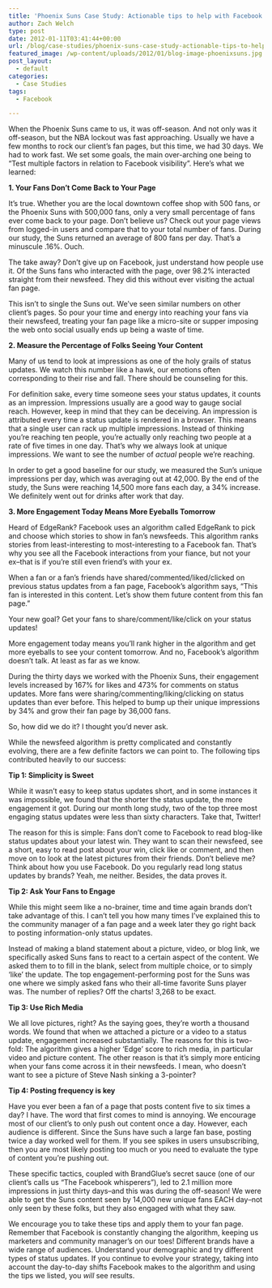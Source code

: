 ```yaml
---
title: 'Phoenix Suns Case Study: Actionable tips to help with Facebook engagement'
author: Zach Welch
type: post
date: 2012-01-11T03:41:44+00:00
url: /blog/case-studies/phoenix-suns-case-study-actionable-tips-to-help-with-facebook-engagement
featured_image: /wp-content/uploads/2012/01/blog-image-phoenixsuns.jpg
post_layout:
  - default
categories:
  - Case Studies
tags:
  - Facebook

---
```

When the Phoenix Suns came to us, it was off-season. And not only was it off-season, but the NBA lockout was fast approaching. Usually we have a few months to rock our client’s fan pages, but this time, we had 30 days. We had to work fast. We set some goals, the main over-arching one being to “Test multiple factors in relation to Facebook visibility”. Here’s what we learned:

**1. Your Fans Don’t Come Back to Your Page**

It’s true. Whether you are the local downtown coffee shop with 500 fans, or the Phoenix Suns with 500,000 fans, only a very small percentage of fans ever come back to your page. Don’t believe us? Check out your page views from logged-in users and compare that to your total number of fans. During our study, the Suns returned an average of 800 fans per day. That’s a minuscule .16%. Ouch.

The take away? Don’t give up on Facebook, just understand how people use it. Of the Suns fans who interacted with the page, over 98.2% interacted straight from their newsfeed. They did this without ever visiting the actual fan page.

This isn’t to single the Suns out. We’ve seen similar numbers on other client’s pages. So pour your time and energy into reaching your fans via their newsfeed, treating your fan page like a micro-site or supper imposing the web onto social usually ends up being a waste of time.

**2. Measure the Percentage of Folks Seeing Your Content**

Many of us tend to look at impressions as one of the holy grails of status updates. We watch this number like a hawk, our emotions often corresponding to their rise and fall. There should be counseling for this.

For definition sake, every time someone sees your status updates, it counts as an impression. Impressions usually are a good way to gauge social reach. However, keep in mind that they can be deceiving. An impression is attributed every time a status update is rendered in a browser. This means that a single user can rack up multiple impressions. Instead of thinking you’re reaching ten people, you’re actually only reaching two people at a rate of five times in one day. That’s why we always look at unique impressions. We want to see the number of _actual_ people we’re reaching.

In order to get a good baseline for our study, we measured the Sun’s unique impressions per day, which was averaging out at 42,000. By the end of the study, the Suns were reaching 14,500 more fans each day, a 34% increase. We definitely went out for drinks after work that day.

**3. More Engagement Today Means More Eyeballs Tomorrow**

Heard of EdgeRank? Facebook uses an algorithm called EdgeRank to pick and choose which stories to show in fan’s newsfeeds. This algorithm ranks stories from least-interesting to most-interesting to a Facebook fan. That’s why you see all the Facebook interactions from your fiance, but not your ex&#8211;that is if you’re still even friend’s with your ex.

When a fan or a fan’s friends have shared/commented/liked/clicked on previous status updates from a fan page, Facebook’s algorithm says, “This fan is interested in this content. Let’s show them future content from this fan page.”

Your new goal? Get your fans to share/comment/like/click on your status updates!

More engagement today means you’ll rank higher in the algorithm and get more eyeballs to see your content tomorrow. And no, Facebook’s algorithm doesn’t talk. At least as far as we know.

During the thirty days we worked with the Phoenix Suns, their engagement levels increased by 167% for likes and 473% for comments on status updates. More fans were sharing/commenting/liking/clicking on status updates than ever before. This helped to bump up their unique impressions by 34% and grow their fan page by 36,000 fans.

So, how did we do it? I thought you’d never ask.

While the newsfeed algorithm is pretty complicated and constantly evolving, there are a few definite factors we can point to. The following tips contributed heavily to our success:

**Tip 1: Simplicity is Sweet**

While it wasn’t easy to keep status updates short, and in some instances it was impossible, we found that the shorter the status update, the more engagement it got. During our month long study, two of the top three most engaging status updates were less than sixty characters. Take that, Twitter!

The reason for this is simple: Fans don’t come to Facebook to read blog-like status updates about your latest win. They want to scan their newsfeed, see a short, easy to read post about your win, click like or comment, and then move on to look at the latest pictures from their friends. Don’t believe me? Think about how you use Facebook. Do you regularly read long status updates by brands? Yeah, me neither. Besides, the data proves it.

**Tip 2: Ask Your Fans to Engage**

While this might seem like a no-brainer, time and time again brands don’t take advantage of this. I can’t tell you how many times I’ve explained this to the community manager of a fan page and a week later they go right back to posting information-only status updates.

Instead of making a bland statement about a picture, video, or blog link, we specifically asked Suns fans to react to a certain aspect of the content. We asked them to to fill in the blank, select from multiple choice, or to simply ‘like’ the update. The top engagement-performing post for the Suns was one where we simply asked fans who their all-time favorite Suns player was. The number of replies? Off the charts! 3,268 to be exact.

**Tip 3: Use Rich Media**

We all love pictures, right? As the saying goes, they’re worth a thousand words. We found that when we attached a picture or a video to a status update, engagement increased substantially. The reasons for this is two-fold: The algorithm gives a higher ‘Edge’ score to rich media, in particular video and picture content. The other reason is that it’s simply more enticing when your fans come across it in their newsfeeds. I mean, who doesn’t want to see a picture of Steve Nash sinking a 3-pointer?

**Tip 4: Posting frequency is key**

Have you ever been a fan of a page that posts content five to six times a day? I have. The word that first comes to mind is annoying. We encourage most of our client’s to only push out content once a day. However, each audience is different. Since the Suns have such a large fan base, posting twice a day worked well for them. If you see spikes in users unsubscribing, then you are most likely posting too much or you need to evaluate the type of content you’re pushing out.

These specific tactics, coupled with BrandGlue’s secret sauce (one of our client’s calls us “The Facebook whisperers”), led to 2.1 million more impressions in just thirty days&#8211;and this was during the off-season! We were able to get the Suns content seen by 14,000 new unique fans EACH day&#8211;not only seen by these folks, but they also engaged with what they saw.

We encourage you to take these tips and apply them to your fan page. Remember that Facebook is constantly changing the algorithm, keeping us marketers and community manager’s on our toes! Different brands have a wide range of audiences. Understand your demographic and try different types of status updates. If you continue to evolve your strategy, taking into account the day-to-day shifts Facebook makes to the algorithm and using the tips we listed, you _will_ see results.

&nbsp;
